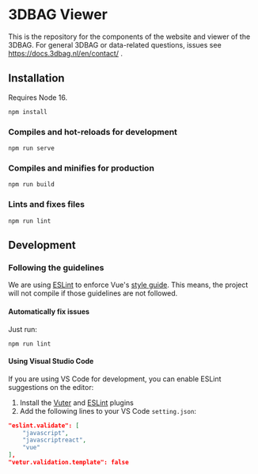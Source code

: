 # 3DBAG Viewer

This is the repository for the components of the website and viewer of the 3DBAG. For general 3DBAG or data-related questions, issues see https://docs.3dbag.nl/en/contact/ . 

## Installation

Requires Node 16.

```
npm install
```

### Compiles and hot-reloads for development
```
npm run serve
```

### Compiles and minifies for production
```
npm run build
```

### Lints and fixes files
```
npm run lint
```

## Development

### Following the guidelines

We are using [ESLint](https://eslint.org/) to enforce Vue's [style guide](https://v3.vuejs.org/style-guide/). This means, the project will not compile if those guidelines are not followed.

#### Automatically fix issues

Just run:
```
npm run lint
```

#### Using Visual Studio Code

If you are using VS Code for development, you can enable ESLint suggestions on the editor:

1. Install the [Vuter](https://marketplace.visualstudio.com/items?itemName=yoyo930021.vuter) and [ESLint](https://marketplace.visualstudio.com/items?itemName=dbaeumer.vscode-eslint) plugins
2. Add the following lines to your VS Code `setting.json`:
```JSON
"eslint.validate": [
    "javascript",
    "javascriptreact",
    "vue"
],
"vetur.validation.template": false
```
